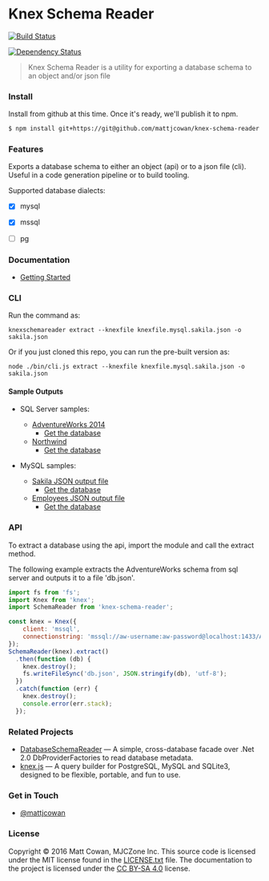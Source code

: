 # Knex Schema Reader

[![Build Status](http://img.shields.io/travis/mattjcowan/knex-schema-reader/master.svg?style=flat-square)](https://travis-ci.org/mattjcowan/knex-schema-reader)
<!--
[![Coverage Status](https://img.shields.io/coveralls/mattjcowan/knex-schema-reader.svg?style=flat-square)](https://coveralls.io/github/mattjcowan/knex-schema-reader)
-->
[![Dependency Status](http://img.shields.io/david/dev/mattjcowan/knex-schema-reader.svg?style=flat-square)](https://david-dm.org/mattjcowan/knex-schema-reader#info=devDependencies)

> Knex Schema Reader is a utility for exporting a database schema to an object and/or json file

### Install

Install from github at this time. Once it's ready, we'll publish it to npm.

```sh
$ npm install git+https://git@github.com/mattjcowan/knex-schema-reader
```

### Features

Exports a database schema to either an object (api) or to a json file (cli). Useful in a code generation pipeline or to build tooling.

Supported database dialects:

- [x] mysql
- [x] mssql
- [ ] pg


### Documentation

* [Getting Started](https://mattjcowan.github.io/knex-schema-reader/getting-started)

### CLI

Run the command as:

```shell
knexschemareader extract --knexfile knexfile.mysql.sakila.json -o sakila.json
```

Or if you just cloned this repo, you can run the pre-built version as:

```shell
node ./bin/cli.js extract --knexfile knexfile.mysql.sakila.json -o sakila.json
```

#### Sample Outputs

- SQL Server samples:
  - [AdventureWorks 2014](https://github.com/mattjcowan/knex-schema-reader/blob/master/samples/mssql/adventureworks.json)
    - [Get the database](https://msftdbprodsamples.codeplex.com/releases)
  - [Northwind](https://github.com/mattjcowan/knex-schema-reader/blob/master/samples/mssql/northwind.json)
    - [Get the database](https://northwinddatabase.codeplex.com/releases/view/71634)

- MySQL samples:
  - [Sakila JSON output file](https://github.com/mattjcowan/knex-schema-reader/blob/master/samples/mysql/sakila.json)
    - [Get the database](https://dev.mysql.com/doc/sakila/en/)
  - [Employees JSON output file](https://github.com/mattjcowan/knex-schema-reader/blob/master/samples/mysql/employees.json)
    - [Get the database](https://dev.mysql.com/doc/employee/en/)

### API

To extract a database using the api, import the module and call the
extract method.

The following example extracts the AdventureWorks schema from sql server
and outputs it to a file 'db.json'.

```javascript
import fs from 'fs';
import Knex from 'knex';
import SchemaReader from 'knex-schema-reader';

const knex = Knex({
    client: 'mssql',
    connectionstring: 'mssql://aw-username:aw-password@localhost:1433/AdventureWorks2014'
});
SchemaReader(knex).extract()
  .then(function (db) {
    knex.destroy();
    fs.writeFileSync('db.json', JSON.stringify(db), 'utf-8');
  })
  .catch(function (err) {
    knex.destroy();
    console.error(err.stack);
  });

```

### Related Projects

* [DatabaseSchemaReader](https://github.com/martinjw/dbschemareader) — A simple, cross-database facade over .Net 2.0 DbProviderFactories to read database metadata.
* [knex.js](https://github.com/tgriesser/knex) — A query builder for PostgreSQL, MySQL and SQLite3, designed to be flexible, portable, and fun to use. [](http://knexjs.org)

### Get in Touch

* [@mattjcowan](https://twitter.com/mattjcowan)

### License

Copyright © 2016 Matt Cowan, MJCZone Inc. This source code is licensed under the MIT license found in
the [LICENSE.txt](https://github.com/mattjcowan/knex-schema-reader/blob/master/LICENSE.txt) file.
The documentation to the project is licensed under the [CC BY-SA 4.0](http://creativecommons.org/licenses/by-sa/4.0/)
license.


